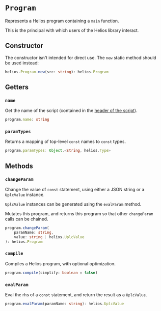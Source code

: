 # `Program`

Represents a Helios program containing a `main` function.

This is the principal with which users of the Helios library interact.

## Constructor

The constructor isn't intended for direct use. The `new` static method should be used instead:

```ts
helios.Program.new(src: string): helios.Program
```

## Getters

### `name`

Get the name of the script (contained in the [header of the script](../../lang/script-structure.md#script-purpose-1)).

```ts
program.name: string
```

### `paramTypes`

Returns a mapping of top-level `const` names to `const` types.

```ts
program.paramTypes: Object.<string, helios.Type>
```

## Methods

### `changeParam`

Change the value of `const` statement, using either a JSON string or a `UplcValue` instance.

`UplcValue` instances can be generated using the `evalParam` method.

Mutates this program, and returns this program so that other `changeParam` calls can be chained.

```ts
program.changeParam(
    paramName: string, 
    value: string | helios.UplcValue
): helios.Program
```

### `compile`

Compiles a Helios program, with optional optimization.

```ts
program.compile(simplify: boolean = false)
```

### `evalParam`

Eval the rhs of a `const` statement, and return the result as a `UplcValue`.

```ts
program.evalParam(paramName: string): helios.UplcValue
```